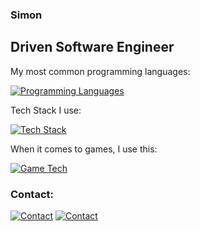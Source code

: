 ### Simon

## Driven Software Engineer
My most common programming languages:

[![Programming Languages](https://skillicons.dev/icons?i=cpp,rust,cs,python,java,js)](https://skillicons.dev)

Tech Stack I use:

[![Tech Stack](https://skillicons.dev/icons?i=linux,aws,svelte,sqlite,docker,mongodb)](https://skillicons.dev)

When it comes to games, I use this:

[![Game Tech](https://skillicons.dev/icons?i=unity,godot)](https://skillicons.dev)

### Contact:

[![Contact](https://skillicons.dev/icons?i=gmail)][mail]
[![Contact](https://skillicons.dev/icons?i=linkedin)][linkedin]

<br />

[youtube]: https://www.youtube.com/channel/UCKf0S-dfZtk_lHGZTrj3wDg
[linkedin]: https://www.linkedin.com/in/simppabauer/
[mail]: mailto:simppabauer@gmail.com
[website]: https://simppa.me
